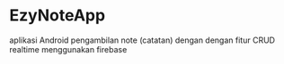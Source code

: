 # EzyNoteApp
aplikasi Android pengambilan note (catatan) dengan dengan fitur CRUD realtime menggunakan firebase
